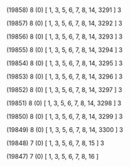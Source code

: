 (19858) 8 (0) [ 1, 3, 5, 6, 7, 8, 14, 3291 ] 3 


(19857) 8 (0) [ 1, 3, 5, 6, 7, 8, 14, 3292 ] 3 


(19856) 8 (0) [ 1, 3, 5, 6, 7, 8, 14, 3293 ] 3 


(19855) 8 (0) [ 1, 3, 5, 6, 7, 8, 14, 3294 ] 3 


(19854) 8 (0) [ 1, 3, 5, 6, 7, 8, 14, 3295 ] 3 


(19853) 8 (0) [ 1, 3, 5, 6, 7, 8, 14, 3296 ] 3 


(19852) 8 (0) [ 1, 3, 5, 6, 7, 8, 14, 3297 ] 3 


(19851) 8 (0) [ 1, 3, 5, 6, 7, 8, 14, 3298 ] 3 


(19850) 8 (0) [ 1, 3, 5, 6, 7, 8, 14, 3299 ] 3 


(19849) 8 (0) [ 1, 3, 5, 6, 7, 8, 14, 3300 ] 3 


(19848) 7 (0) [ 1, 3, 5, 6, 7, 8, 15 ] 3 


(19847) 7 (0) [ 1, 3, 5, 6, 7, 8, 16 ]  

